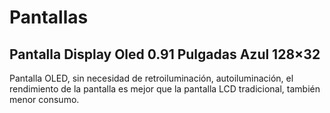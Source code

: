 # Pantallas
## Pantalla Display Oled 0.91 Pulgadas Azul 128×32
Pantalla OLED, sin necesidad de retroiluminación, autoiluminación, el rendimiento de la pantalla es mejor que la pantalla LCD tradicional, también menor consumo.
